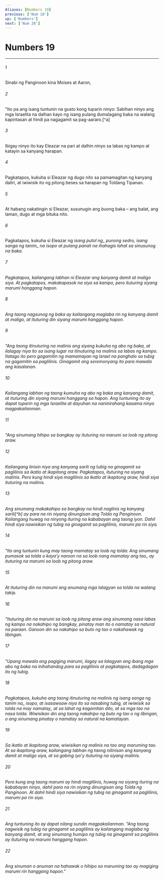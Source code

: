 ```yaml
---
Aliases: [Numbers 19]
previous: ['Num 18']
up: ['Numbers']
next: ['Num 20']
---
```

# Numbers 19

***






















###### 1 










Sinabi ng Panginoon kina Moises at Aaron, 





















###### 2 










"Ito pa ang isang tuntunin na gusto kong tuparin ninyo: Sabihan ninyo ang mga Israelita na dalhan kayo ng isang pulang dumalagang baka na walang kapintasan at hindi pa nagagamit sa pag-aararo.[^a] 





















###### 3 










Ibigay ninyo ito kay Eleazar na pari at dalhin ninyo sa labas ng kampo at katayin sa kanyang harapan. 





















###### 4 










Pagkatapos, kukuha si Eleazar ng dugo nito sa pamamagitan ng kanyang daliri, at iwiwisik ito ng pitong beses sa harapan ng Toldang Tipanan. 





















###### 5 










At habang nakatingin si Eleazar, susunugin ang buong baka – ang balat, ang laman, dugo at mga bituka nito. 





















###### 6 










Pagkatapos, kukuha si Eleazar ng <i class="trans-change">isang putol ng_ punong sedro, <i class="trans-change">isang sanga ng tanim_ na isopo at pulang panali na ihahagis lahat sa sinusunog na baka. 





















###### 7 










Pagkatapos, kailangang labhan ni Eleazar ang kanyang damit at maligo siya. At pagkatapos, makakapasok na siya sa kampo, pero ituturing siyang marumi hanggang hapon. 





















###### 8 










Ang taong nagsunog ng baka ay kailangang maglaba rin ng kanyang damit at maligo, at ituturing din siyang marumi hanggang hapon. 





















###### 9 










"Ang taong itinuturing na malinis ang siyang kukuha ng abo ng baka, at ilalagay niya ito sa isang lugar na itinuturing na malinis sa labas ng kampo. Itatago ito pero gagamitin ng mamamayan ng Israel na panghalo sa tubig na gagamitin sa paglilinis. Ginagamit ang seremonyang ito para mawala ang kasalanan. 





















###### 10 










Kailangang labhan ng taong kumuha ng abo ng baka ang kanyang damit, at ituturing din siyang marumi hanggang sa hapon. Ang tuntuning ito ay dapat tuparin ng mga Israelita at dayuhan na naninirahang kasama ninyo magpakailanman. 





















###### 11 










"Ang sinumang hihipo sa bangkay ay ituturing na marumi sa loob ng pitong araw. 





















###### 12 










Kailangang linisin niya ang kanyang sarili ng tubig na ginagamit sa paglilinis sa ikatlo at ikapitong araw. Pagkatapos, ituturing na siyang malinis. Pero kung hindi siya maglilinis sa ikatlo at ikapitong araw, hindi siya ituturing na malinis. 





















###### 13 










Ang sinumang makakahipo sa bangkay na hindi naglinis ng kanyang sarili[^b] ay para na rin niyang dinungisan ang Tolda ng Panginoon. Kailangang huwag na ninyong ituring na kababayan ang taong iyon. Dahil hindi siya nawisikan ng tubig na ginagamit sa paglilinis, marumi pa rin siya. 





















###### 14 










"Ito ang tuntunin kung may taong mamatay sa loob ng tolda: Ang sinumang pumasok sa tolda o kayaʼy naroon na sa loob <i class="trans-change">nang mamatay ang tao_ ay ituturing na marumi sa loob ng pitong araw. 





















###### 15 










At ituturing din na marumi ang anumang mga lalagyan sa tolda na walang takip. 





















###### 16 










"Ituturing din na marumi sa loob ng pitong araw ang sinumang nasa labas ng kampo na nakahipo ng bangkay, pinatay man ito o namatay sa natural na paraan. Ganoon din sa nakahipo sa buto ng tao o nakahawak ng libingan. 





















###### 17 










"Upang mawala ang pagiging marumi, ilagay sa lalagyan ang ibang mga abo ng baka na inihahandog para sa paglilinis at pagkatapos, dadagdagan ito ng tubig. 





















###### 18 










Pagkatapos, kukuha ang taong itinuturing na malinis ng <i class="trans-change">isang sanga ng tanim na_ isopo, at isasawsaw niya ito sa nasabing tubig, at iwiwisik sa tolda <i class="trans-change">na may namatay_ at sa lahat ng kagamitan dito, at sa mga tao na nasa tolda. Wiwisikan din ang taong nakahipo ng buto ng tao o ng libingan, o ang sinumang pinatay o namatay sa natural na kamatayan. 





















###### 19 










Sa ikatlo at ikapitong araw, wiwisikan ng malinis na tao ang maruming tao. At sa ikapitong araw, kailangang labhan ng taong nilinisan ang kanyang damit at maligo siya, at sa gabing iyoʼy ituturing na siyang malinis. 





















###### 20 










Pero kung ang taong marumi ay hindi maglilinis, huwag na siyang ituring na kababayan ninyo, dahil para na rin niyang dinungisan ang Tolda ng Panginoon. At dahil hindi siya nawisikan ng tubig na ginagamit sa paglilinis, marumi pa rin siya. 





















###### 21 










Ang tuntuning ito ay dapat nilang sundin magpakailanman. "Ang taong nagwisik ng tubig na ginagamit sa paglilinis ay kailangang maglaba ng kanyang damit, at ang sinumang humipo ng tubig na ginagamit sa paglilinis ay ituturing na marumi hanggang hapon. 





















###### 22 










Ang sinuman o anuman na hahawak o hihipo sa maruming tao ay magiging marumi rin hanggang hapon."
